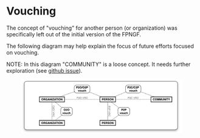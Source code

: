 # Vouching

The concept of "vouching" for another person (or organization) was specifically left out of the initial version of the FPNGF.&#x20;

The following diagram may help explain the focus of future efforts focused on vouching.&#x20;

NOTE: In this diagram "COMMUNITY" is a loose concept. It needs further exploration (see [github issue](https://github.com/ayraforum/first-person-network-gf/issues/5)).

<figure><img src="../../.gitbook/assets/image (5).png" alt=""><figcaption></figcaption></figure>
